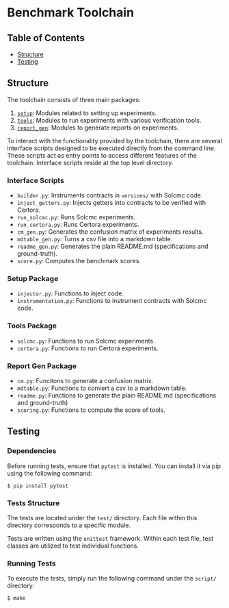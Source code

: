 # Benchmark Toolchain

## Table of Contents
- [Structure](#structure)
- [Testing](#testing)

## Structure
The toolchain consists of three main packages:

1. [`setup`](#setup-package): Modules related to setting up experiments.
1. [`tools`](#tools-package): Modules to run experiments with various verification tools.
1. [`report_gen`](#report-gen-package): Modules to generate reports on experiments.

To interact with the functionality provided by the toolchain, there are several
interface scripts designed to be executed directly from the command line. These
scripts act as entry points to access different features of the toolchain.
Interface scripts reside at the top level directory.

### Interface Scripts
- `builder.py`: Instruments contracts in `versions/` with Solcmc code.
- `inject_getters.py`: Injects getters into contracts to be verified with Certora.
- `run_solcmc.py`: Runs Solcmc experiments.
- `run_certora.py`: Runs Certora experiments.
- `cm_gen.py`: Generates the confusion matrix of experiments results.
- `mdtable_gen.py`: Turns a csv file into a markdown table.
- `readme_gen.py`: Generates the plain README.md (specifications and ground-truth).
- `score.py`: Computes the benchmark scores.

### Setup Package
- `injector.py`: Functions to inject code.
- `instrumentation.py`: Functions to instrument contracts with Solcmc code.

### Tools Package
- `solcmc.py`: Functions to run Solcmc experiments.
- `certora.py`: Functions to run Certora experiments.

### Report Gen Package
- `cm.py`: Funcitons to generate a confusion matrix.
- `mdtable.py`: Functions to convert a csv to a markdown table.
- `readme.py`: Functions to generate the plain README.md (specifications and ground-truth)
- `scoring.py`: Functions to compute the score of tools.

## Testing
### Dependencies
Before running tests, ensure that `pytest` is installed. You can install it via
pip using the following command:
```
$ pip install pytest
```

### Tests Structure
The tests are located under the `test/` directory. Each file within this
directory corresponds to a specific module.

Tests are written using the `unittest` framework. Within each test file, test
classes are utilized to test individual functions.

### Running Tests
To execute the tests, simply run the following command under the `script/`
directory:
```
$ make
```
